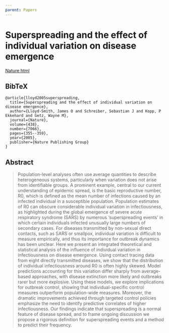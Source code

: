 ```yaml
---
parent: Papers
---
```


# Superspreading and the effect of individual variation on disease emergence

[Nature html](https://www.nature.com/articles/nature04153)

## BibTeX
```
@article{lloyd2005superspreading,
  title={Superspreading and the effect of individual variation on disease emergence},
  author={Lloyd-Smith, James O and Schreiber, Sebastian J and Kopp, P Ekkehard and Getz, Wayne M},
  journal={Nature},
  volume={438},
  number={7066},
  pages={355--359},
  year={2005},
  publisher={Nature Publishing Group}
}
```

## Abstract

> Population-level analyses often use average quantities to describe heterogeneous systems, particularly when variation does not arise from identifiable groups. A prominent example, central to our current understanding of epidemic spread, is the basic reproductive number, R0, which is defined as the mean number of infections caused by an infected individual in a susceptible population. Population estimates of R0 can obscure considerable individual variation in infectiousness, as highlighted during the global emergence of severe acute respiratory syndrome (SARS) by numerous ‘superspreading events’ in which certain individuals infected unusually large numbers of secondary cases. For diseases transmitted by non-sexual direct contacts, such as SARS or smallpox, individual variation is difficult to measure empirically, and thus its importance for outbreak dynamics has been unclear. Here we present an integrated theoretical and statistical analysis of the influence of individual variation in infectiousness on disease emergence. Using contact tracing data from eight directly transmitted diseases, we show that the distribution of individual infectiousness around R0 is often highly skewed. Model predictions accounting for this variation differ sharply from average-based approaches, with disease extinction more likely and outbreaks rarer but more explosive. Using these models, we explore implications for outbreak control, showing that individual-specific control measures outperform population-wide measures. Moreover, the dramatic improvements achieved through targeted control policies emphasize the need to identify predictive correlates of higher infectiousness. Our findings indicate that superspreading is a normal feature of disease spread, and to frame ongoing discussion we propose a rigorous definition for superspreading events and a method to predict their frequency.